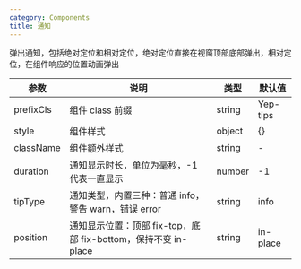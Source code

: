 ```yaml
---
category: Components
title: 通知
---
```


弹出通知，包括绝对定位和相对定位，绝对定位直接在视窗顶部底部弹出，相对定位，在组件响应的位置动画弹出

<DEMO>

| 参数      | 说明                                                           | 类型   | 默认值   |
| --------- | -------------------------------------------------------------- | ------ | -------- |
| prefixCls | 组件 class 前缀                                                | string | Yep-tips |
| style     | 组件样式                                                       | object | {}       |
| className | 组件额外样式                                                   | string | -        |
| duration  | 通知显示时长，单位为毫秒，-1 代表一直显示                      | number | -1       |
| tipType   | 通知类型，内置三种：普通 info，警告 warn，错误 error           | string | info     |
| position  | 通知显示位置：顶部 fix-top，底部 fix-bottom，保持不变 in-place | string | in-place |
